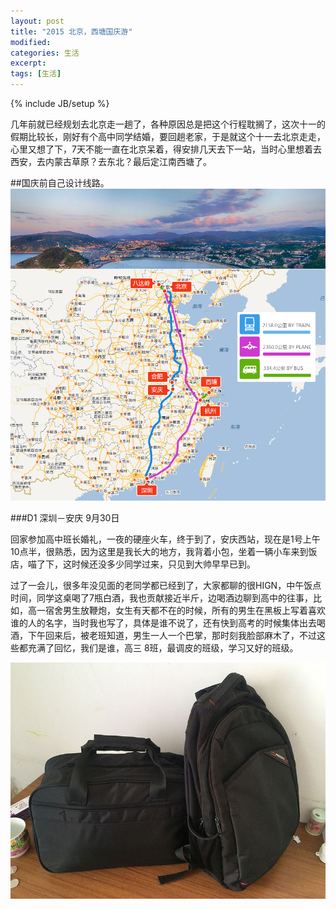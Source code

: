 ```yaml
---
layout: post
title: "2015 北京，西塘国庆游"
modified:
categories: 生活
excerpt:
tags: [生活]
---
```

{% include JB/setup %}

几年前就已经规划去北京走一趟了，各种原因总是把这个行程耽搁了，这次十一的假期比较长，刚好有个高中同学结婚，要回趟老家，于是就这个十一去北京走走，心里又想了下，7天不能一直在北京呆着，得安排几天去下一站，当时心里想着去西安，去内蒙古草原？去东北？最后定江南西塘了。

##国庆前自己设计线路。
<img src="/images/11/1.jpg" alt="Path" class="img-center"/>

###D1 深圳－安庆 9月30日

回家参加高中班长婚礼，一夜的硬座火车，终于到了，安庆西站，现在是1号上午10点半，很熟悉，因为这里是我长大的地方，我背着小包，坐着一辆小车来到饭店，喵了下，这时候还没多少同学过来，只见到大帅早早已到。

过了一会儿，很多年没见面的老同学都已经到了，大家都聊的很HIGN，中午饭点时间，同学这桌喝了7瓶白酒，我也贡献接近半斤，边喝酒边聊到高中的往事，比如，高一宿舍男生放鞭炮，女生有天都不在的时候，所有的男生在黑板上写着喜欢谁的人的名字，当时我也写了，具体是谁不说了，还有快到高考的时候集体出去喝酒，下午回来后，被老班知道，男生一人一个巴掌，那时刻我脸部麻木了，不过这些都充满了回忆，我们是谁，高三 8班，最调皮的班级，学习又好的班级。

<img src="/images/11/2.jpg" alt="Path" class="img-center"/>


